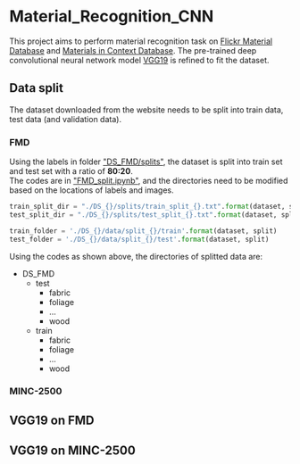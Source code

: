 # Material_Recognition_CNN
This project aims to perform material recognition task on [Flickr Material Database](https://people.csail.mit.edu/lavanya/fmd.html) and [Materials in Context Database](http://opensurfaces.cs.cornell.edu/publications/minc/).
The pre-trained deep convolutional neural network model [VGG19](https://keras.io/api/applications/vgg/) is refined to fit the dataset. 

## Data split
The dataset downloaded from the website needs to be split into train data, test data (and validation data).  
### FMD
Using the labels in folder ["DS_FMD/splits"](https://github.com/StephanieMussi/Material_Recognition_CNN/tree/main/DS_FMD/splits), the dataset is split into train set and test set with a ratio of __80:20__.  
The codes are in ["FMD_split.ipynb"](https://github.com/StephanieMussi/Material_Recognition_CNN/blob/main/FMD_split.ipynb), and the directories need to be modified based on the locations of labels and images.  
```python
train_split_dir = "./DS_{}/splits/train_split_{}.txt".format(dataset, split)
test_split_dir = "./DS_{}/splits/test_split_{}.txt".format(dataset, split)

train_folder = './DS_{}/data/split_{}/train'.format(dataset, split) 
test_folder = './DS_{}/data/split_{}/test'.format(dataset, split) 
```
Using the codes as shown above, the directories of splitted data are:
* DS_FMD
  * test
    * fabric
    * foliage
    * ...
    * wood
  * train
    * fabric
    * foliage
    * ...
    * wood

### MINC-2500

## VGG19 on FMD

## VGG19 on MINC-2500
